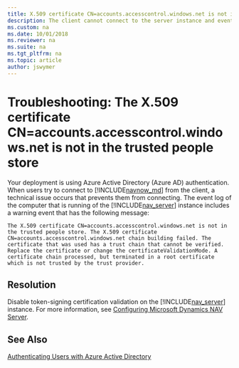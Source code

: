 ```yaml
---
title: X.509 certificate CN=accounts.accesscontrol.windows.net is not in the trusted people store
description: The client cannot connect to the server instance and event log includes a warning event - X.509 certificate CN=accounts.accesscontrol.windows.net is not in the trusted people store.
ms.custom: na
ms.date: 10/01/2018
ms.reviewer: na
ms.suite: na
ms.tgt_pltfrm: na
ms.topic: article
author: jswymer
---
```

# Troubleshooting: The X.509 certificate CN=accounts.accesscontrol.windows.net is not in the trusted people store
Your deployment is using Azure Active Directory (Azure AD) authentication. When users try to connect to [!INCLUDE[navnow_md](includes/navnow_md.md)] from the client, a technical issue occurs that prevents them from connecting. The event log of the computer that is running of the [!INCLUDE[nav_server](includes/nav_server_md.md)] instance includes a warning event that has the following message:

`The X.509 certificate CN=accounts.accesscontrol.windows.net is not in the trusted people store. The X.509 certificate CN=accounts.accesscontrol.windows.net chain building failed. The certificate that was used has a trust chain that cannot be verified. Replace the certificate or change the certificateValidationMode. A certificate chain processed, but terminated in a root certificate which is not trusted by the trust provider.`

## Resolution  
Disable token-signing certification validation on the [!INCLUDE[nav_server](includes/nav_server_md.md)] instance. For more information, see [Configuring Microsoft Dynamics NAV Server](Configuring-Microsoft-Dynamics-NAV-Server.md#AzureAd).
  
## See Also  
[Authenticating Users with Azure Active Directory](Authenticating-Users-with-Azure-Active-Directory.md)   